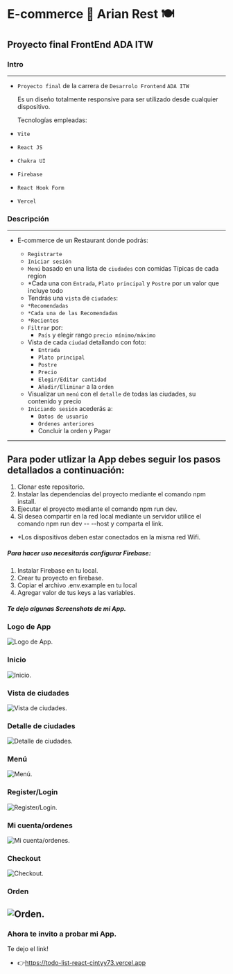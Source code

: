 # E-commerce 📝 Arian Rest 🍽️

## Proyecto final FrontEnd ADA ITW

### Intro

---

- `Proyecto final` de la carrera de `Desarrolo Frontend` `ADA ITW`

  Es un diseño totalmente responsive para ser utilizado desde cualquier dispositivo.

  Tecnologías empleadas:

- `Vite`
- `React JS`
- `Chakra UI`
- `Firebase`
- `React Hook Form`
- `Vercel`

### Descripción

---

- E-commerce de un Restaurant donde podrás:

  - `Registrarte`
  - `Iniciar sesión`
  - `Menú` basado en una lista de `ciudades` con comidas Típicas de cada regíon
  - \*Cada una con `Entrada`, `Plato principal` y `Postre` por un valor que incluye todo
  - Tendrás una `vista` de `ciudades`:
  - `*Recomendadas`
  - `*Cada una de las Recomendadas`
  - `*Recientes`
  - `Filtrar` por:
    - `País` y elegir rango `precio mínimo/máximo`
  - Vista de cada `ciudad` detallando con foto:
    - `Entrada`
    - `Plato principal`
    - `Postre`
    - `Precio`
    - `Elegir/Editar cantidad`
    - `Añadir/Eliminar` a la `orden`
  - Visualizar un `menú` con el `detalle` de todas las ciudades, su contenido y precio
  - `Iniciando sesión` acederás a:
    - `Datos de usuario`
    - `Ordenes anteriores`
    - Concluir la orden y Pagar

---

## Para poder utlizar la App debes seguir los pasos detallados a continuación:

1. Clonar este repositorio.
2. Instalar las dependencias del proyecto mediante el comando npm install.
3. Ejecutar el proyecto mediante el comando npm run dev.
4. Si desea compartir en la red local mediante un servidor utilice el comando npm run dev -- --host y comparta el link.

- \*Los dispositivos deben estar conectados en la misma red Wifi.

##### Para hacer uso necesitarás configurar Firebase:

1. Instalar Firebase en tu local.
2. Crear tu proyecto en firebase.
3. Copiar el archivo .env.example en tu local
4. Agregar valor de tus keys a las variables.

##### Te dejo algunas Screenshots de mi App.

### Logo de App

![Logo de App](src/assets//.png).

### Inicio

![Inicio](src/assets/.jpg).

### Vista de ciudades

![Vista de ciudades](src/assets/.jpg).

### Detalle de ciudades

![Detalle de ciudades](src/assets/.jpg).

### Menú

![Menú](src/assets/.jpg).

### Register/Login

![Register/Login](src/assets/.jpg).

### Mi cuenta/ordenes

![Mi cuenta/ordenes](src/assets/.jpg).

### Checkout

![Checkout](src/assets/.jpg).

### Orden

## ![Orden](src/assets/.jpg).

### Ahora te invito a probar mi App.

Te dejo el link!

- 👉https://todo-list-react-cintyy73.vercel.app
